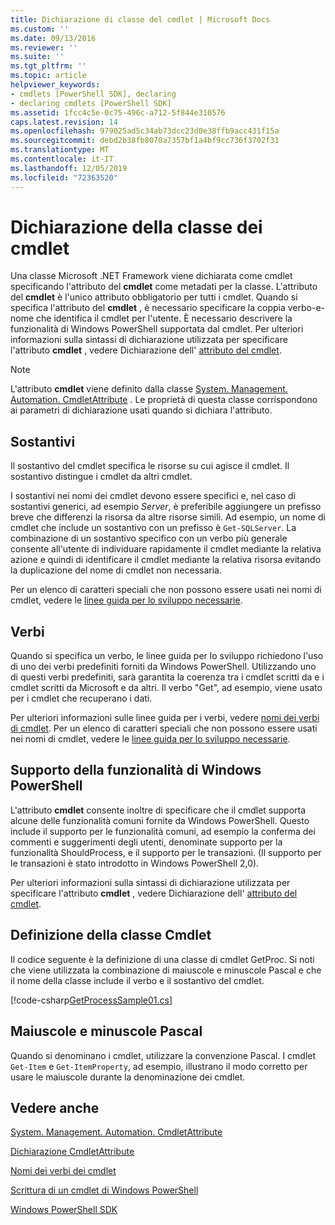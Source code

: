 ```yaml
---
title: Dichiarazione di classe del cmdlet | Microsoft Docs
ms.custom: ''
ms.date: 09/13/2016
ms.reviewer: ''
ms.suite: ''
ms.tgt_pltfrm: ''
ms.topic: article
helpviewer_keywords:
- cmdlets [PowerShell SDK], declaring
- declaring cmdlets [PowerShell SDK]
ms.assetid: 1fcc4c5e-0c75-496c-a712-5f844e310576
caps.latest.revision: 14
ms.openlocfilehash: 979025ad5c34ab73dcc23d0e38ffb9acc431f15a
ms.sourcegitcommit: debd2b38fb8070a7357bf1a4bf9cc736f3702f31
ms.translationtype: MT
ms.contentlocale: it-IT
ms.lasthandoff: 12/05/2019
ms.locfileid: "72363520"
---
```

# <a name="cmdlet-class-declaration"></a>Dichiarazione della classe dei cmdlet

Una classe Microsoft .NET Framework viene dichiarata come cmdlet specificando l'attributo del **cmdlet** come metadati per la classe. L'attributo del **cmdlet** è l'unico attributo obbligatorio per tutti i cmdlet. Quando si specifica l'attributo del **cmdlet** , è necessario specificare la coppia verbo-e-nome che identifica il cmdlet per l'utente. È necessario descrivere la funzionalità di Windows PowerShell supportata dal cmdlet. Per ulteriori informazioni sulla sintassi di dichiarazione utilizzata per specificare l'attributo **cmdlet** , vedere Dichiarazione dell' [attributo del cmdlet](./cmdlet-attribute-declaration.md).

> [!NOTE]
> L'attributo **cmdlet** viene definito dalla classe [System. Management. Automation. CmdletAttribute](/dotnet/api/System.Management.Automation.CmdletAttribute) . Le proprietà di questa classe corrispondono ai parametri di dichiarazione usati quando si dichiara l'attributo.

## <a name="nouns"></a>Sostantivi

Il sostantivo del cmdlet specifica le risorse su cui agisce il cmdlet. Il sostantivo distingue i cmdlet da altri cmdlet.

I sostantivi nei nomi dei cmdlet devono essere specifici e, nel caso di sostantivi generici, ad esempio *Server*, è preferibile aggiungere un prefisso breve che differenzi la risorsa da altre risorse simili. Ad esempio, un nome di cmdlet che include un sostantivo con un prefisso è `Get-SQLServer`. La combinazione di un sostantivo specifico con un verbo più generale consente all'utente di individuare rapidamente il cmdlet mediante la relativa azione e quindi di identificare il cmdlet mediante la relativa risorsa evitando la duplicazione del nome di cmdlet non necessaria.

Per un elenco di caratteri speciali che non possono essere usati nei nomi di cmdlet, vedere le [linee guida per lo sviluppo necessarie](./required-development-guidelines.md).

## <a name="verbs"></a>Verbi

Quando si specifica un verbo, le linee guida per lo sviluppo richiedono l'uso di uno dei verbi predefiniti forniti da Windows PowerShell. Utilizzando uno di questi verbi predefiniti, sarà garantita la coerenza tra i cmdlet scritti da e i cmdlet scritti da Microsoft e da altri. Il verbo "Get", ad esempio, viene usato per i cmdlet che recuperano i dati.

Per ulteriori informazioni sulle linee guida per i verbi, vedere [nomi dei verbi di cmdlet](./approved-verbs-for-windows-powershell-commands.md). Per un elenco di caratteri speciali che non possono essere usati nei nomi di cmdlet, vedere le [linee guida per lo sviluppo necessarie](./required-development-guidelines.md).

## <a name="supporting-windows-powershell-functionality"></a>Supporto della funzionalità di Windows PowerShell

L'attributo **cmdlet** consente inoltre di specificare che il cmdlet supporta alcune delle funzionalità comuni fornite da Windows PowerShell. Questo include il supporto per le funzionalità comuni, ad esempio la conferma dei commenti e suggerimenti degli utenti, denominate supporto per la funzionalità ShouldProcess, e il supporto per le transazioni. (Il supporto per le transazioni è stato introdotto in Windows PowerShell 2,0).

Per ulteriori informazioni sulla sintassi di dichiarazione utilizzata per specificare l'attributo **cmdlet** , vedere Dichiarazione dell' [attributo del cmdlet](./cmdlet-attribute-declaration.md).

## <a name="cmdlet-class-definition"></a>Definizione della classe Cmdlet

Il codice seguente è la definizione di una classe di cmdlet GetProc. Si noti che viene utilizzata la combinazione di maiuscole e minuscole Pascal e che il nome della classe include il verbo e il sostantivo del cmdlet.

[!code-csharp[GetProcessSample01.cs](../../../../powershell-sdk-samples/SDK-2.0/csharp/GetProcessSample01/GetProcessSample01.cs#L33-L34 "GetProcessSample01.cs")]

## <a name="pascal-casing"></a>Maiuscole e minuscole Pascal

Quando si denominano i cmdlet, utilizzare la convenzione Pascal. I cmdlet `Get-Item` e `Get-ItemProperty`, ad esempio, illustrano il modo corretto per usare le maiuscole durante la denominazione dei cmdlet.

## <a name="see-also"></a>Vedere anche

[System. Management. Automation. CmdletAttribute](/dotnet/api/System.Management.Automation.CmdletAttribute)

[Dichiarazione CmdletAttribute](./cmdlet-attribute-declaration.md)

[Nomi dei verbi dei cmdlet](./approved-verbs-for-windows-powershell-commands.md)

[Scrittura di un cmdlet di Windows PowerShell](./writing-a-windows-powershell-cmdlet.md)

[Windows PowerShell SDK](../windows-powershell-reference.md)
